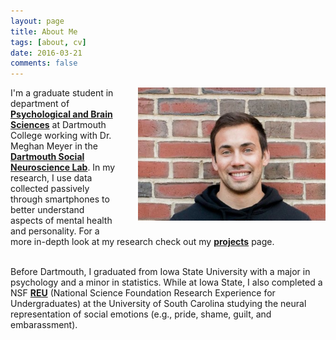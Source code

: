 ```yaml
---
layout: page
title: About Me
tags: [about, cv]
date: 2016-03-21
comments: false
---
```

    
<!---
![img](new_linked.jpg)
-->

<img style="float: right; width:300;height:213px; margin: 0px 0px 20px 30px" src="new_linked.jpg">


<div style="text-align: left">
I'm a graduate student in department of <a href="https://pbs.dartmouth.edu//"><b>Psychological and Brain Sciences</b></a> at Dartmouth College working with Dr. Meghan Meyer in the <a href="http://www.dartmouth-socialneurolab.com/"><b>Dartmouth Social Neuroscience Lab</b></a>. In my research, I use data collected passively through smartphones to better understand aspects of mental health and personality. For a more in-depth look at my research check out my <a href="https://dasilvaa10.github.io/projects/"><b>projects</b></a> page.


<br>
<br>

Before Dartmouth, I graduated from Iowa State University with a major in psychology and a minor in statistics. While at Iowa State, I also completed a NSF <a href="https://www.nsf.gov/awardsearch/showAward?AWD_ID=1156522"><b>REU</b></a> (National Science Foundation Research Experience for Undergraduates) at the University of South Carolina studying the neural representation of social emotions (e.g., pride, shame, guilt, and embarassment).

</div>


<!---
[Resume](https://dasilvaa10.github.io/assets/resume.pdf)

-->